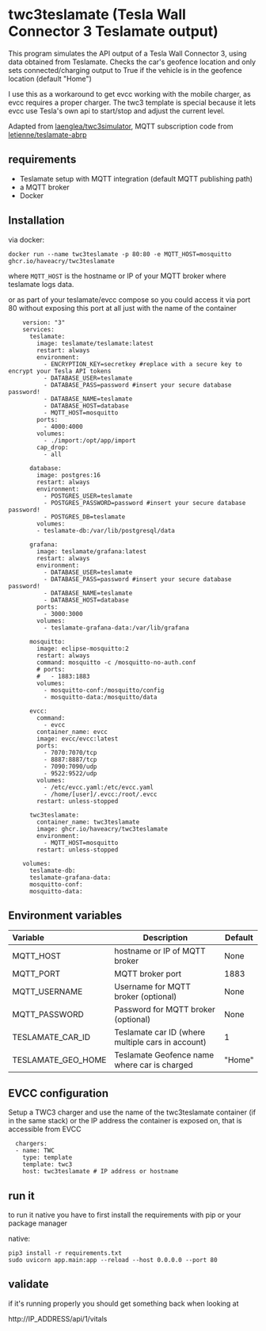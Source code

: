 # twc3teslamate (Tesla Wall Connector 3 Teslamate output)

This program simulates the API output of a Tesla Wall Connector 3, using data obtained from Teslamate. Checks the car's geofence location
 and only sets connected/charging output to True if the vehicle is in the geofence location (default "Home")

I use this as a workaround to get evcc working with the mobile charger, as evcc requires a proper charger. The twc3 template is special because it lets evcc use Tesla's own api to start/stop and adjust the current level. 

Adapted from [laenglea/twc3simulator](https://github.com/laenglea/twc3simulator), MQTT subscription code from [letienne/teslamate-abrp](https://github.com/letienne/teslamate-abrp)


## requirements

- Teslamate setup with MQTT integration (default MQTT publishing path)
- a MQTT broker
- Docker 


## Installation

via docker:

    docker run --name twc3teslamate -p 80:80 -e MQTT_HOST=mosquitto ghcr.io/haveacry/twc3teslamate

where `MQTT_HOST` is the hostname or IP of your MQTT broker where teslamate logs data.

or as part of your teslamate/evcc compose so you could access it via port 80 without exposing this port at all just with the name of the container 

```
    version: "3"
    services:
      teslamate:
        image: teslamate/teslamate:latest
        restart: always
        environment:
          - ENCRYPTION_KEY=secretkey #replace with a secure key to encrypt your Tesla API tokens
          - DATABASE_USER=teslamate
          - DATABASE_PASS=password #insert your secure database password!
          - DATABASE_NAME=teslamate
          - DATABASE_HOST=database
          - MQTT_HOST=mosquitto
        ports:
          - 4000:4000
        volumes:
          - ./import:/opt/app/import
        cap_drop:
          - all

      database:
        image: postgres:16
        restart: always
        environment:
          - POSTGRES_USER=teslamate
          - POSTGRES_PASSWORD=password #insert your secure database password!
          - POSTGRES_DB=teslamate
        volumes:
        - teslamate-db:/var/lib/postgresql/data

      grafana:
        image: teslamate/grafana:latest
        restart: always
        environment:
          - DATABASE_USER=teslamate
          - DATABASE_PASS=password #insert your secure database password!
          - DATABASE_NAME=teslamate
          - DATABASE_HOST=database
        ports:
          - 3000:3000
        volumes:
          - teslamate-grafana-data:/var/lib/grafana

      mosquitto:
        image: eclipse-mosquitto:2
        restart: always
        command: mosquitto -c /mosquitto-no-auth.conf
        # ports:
        #   - 1883:1883
        volumes:
          - mosquitto-conf:/mosquitto/config
          - mosquitto-data:/mosquitto/data

      evcc:
        command:
          - evcc
        container_name: evcc
        image: evcc/evcc:latest
        ports:
          - 7070:7070/tcp
          - 8887:8887/tcp
          - 7090:7090/udp
          - 9522:9522/udp
        volumes:
          - /etc/evcc.yaml:/etc/evcc.yaml
          - /home/[user]/.evcc:/root/.evcc
        restart: unless-stopped

      twc3teslamate:
        container_name: twc3teslamate
        image: ghcr.io/haveacry/twc3teslamate
        environment:
          - MQTT_HOST=mosquitto
        restart: unless-stopped

    volumes:
      teslamate-db:
      teslamate-grafana-data:
      mosquitto-conf:
      mosquitto-data:
```      

## Environment variables

| Variable | Description | Default |
| :---- | --- | --- |
| MQTT_HOST | hostname or IP of MQTT broker | None |
| MQTT_PORT | MQTT broker port | 1883 |
| MQTT_USERNAME | Username for MQTT broker (optional) | None |
| MQTT_PASSWORD | Password for MQTT broker (optional) | None |
| TESLAMATE_CAR_ID | Teslamate car ID (where multiple cars in account) | 1 |
| TESLAMATE_GEO_HOME | Teslamate Geofence name where car is charged | "Home" |


## EVCC configuration

Setup a TWC3 charger and use the name of the twc3teslamate container (if in the same stack) or the IP address the container is exposed on, that is accessible from EVCC

```
  chargers:
  - name: TWC
    type: template
    template: twc3
    host: twc3teslamate # IP address or hostname
``` 


## run it

to run it native you have to first install the requirements with pip or your package manager

native:

    pip3 install -r requirements.txt
    sudo uvicorn app.main:app --reload --host 0.0.0.0 --port 80

   
## validate

if it's running properly you should get something back when looking at

http://IP_ADDRESS/api/1/vitals
